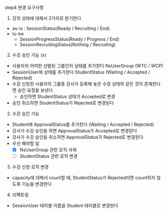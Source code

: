 step4 변경 요구사항

1. 강의 상태에 대해서 2가지로 분기한다  
- as-is : SessionStatus(Ready / Recruiting / End)  
- to-be
  - SessionProgressStatus(Ready / Progress / End)
  - SessionRecruitingStatus(Nothing / Recruiting)

2. 수강 승인 기능 (x)
- 사용자의 어떠한 선발된 그룹인지 상태를 추가한다 NsUserGroup (WTC / WCP)
- SessionUser에 상태를 추가한다 StudentStatus (Waiting / Accepted / Rejected)
- 수강 신청한 사용자의 그룹중 강사가 등록해 놓은 수강 상태와 같은 것이 존재한다면 승인 요청을 보낸다
  - 승인하면 StudentStatus 상태가 Accepted로 변경
- 승인 취소하면 StudentStatus가 Rejected로 변경된다

2. 수강 승인 기능
- Student에 ApprovalStatus를 추가한다 (Waiting / Accepted / Rejected)
- 강사가 수강 승인을 하면 ApprovalStatus가 Accepted로 변경된다
- 강사가 수강 승인을 취소하면 ApprovalStatus가 Rejected로 변경된다
- 우선 해야할 일
  - [X] NsUserGroup 관련 로직 삭제
  - [ ] StudentStatus 관련 로직 변경

3. 수강 신청 로직 변경
- capacity에 대해서 count할 때, StudentStatus가 Rejected라면 count하지 않도록 기능을 변경한다

4. 리팩토링
- SessionUser 테이블 이름을 Student 테이블로 변경한다